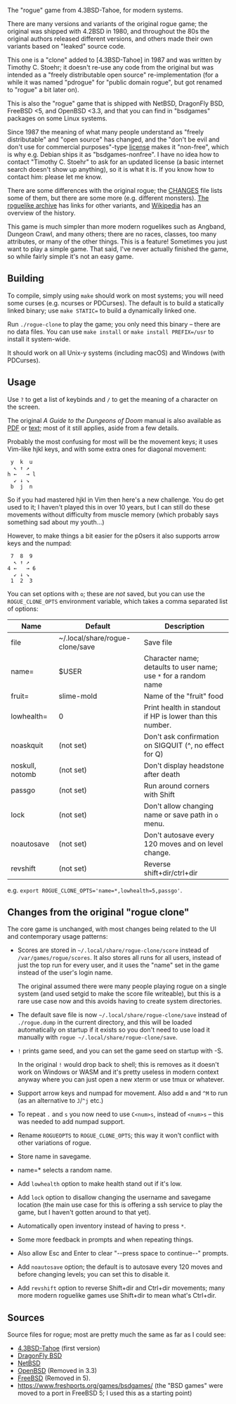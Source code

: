 The "rogue" game from 4.3BSD-Tahoe, for modern systems.

There are many versions and variants of the original rogue game; the original
was shipped with 4.2BSD in 1980, and throughout the 80s the original authors
released different versions, and others made their own variants based on
"leaked" source code.

This one is a "clone" added to [4.3BSD-Tahoe] in 1987 and was written by Timothy
C. Stoehr; it doesn't re-use any code from the original but was intended as a
"freely distributable open source" re-implementation (for a while it was named
"pdrogue" for "public domain rogue", but got renamed to "rogue" a bit later on).

This is also the "rogue" game that is shipped with NetBSD, DragonFly BSD,
FreeBSD <5, and OpenBSD <3.3, and that you can find in "bsdgames" packages on
some Linux systems.

Since 1987 the meaning of what many people understand as "freely distributable"
and "open source" has changed, and the "don't be evil and don't use for
commercial purposes"-type [license] makes it "non-free", which is why e.g.
Debian ships it as "bsdgames-nonfree". I have no idea how to contact "Timothy C.
Stoehr" to ask for an updated license (a basic internet search doesn't show up
anything), so it is what it is. If you know how to contact him: please let me
know.

There are some differences with the original rogue; the [CHANGES] file lists
some of them, but there are some more (e.g. different monsters). [The roguelike
archive] has links for other variants, and [Wikipedia] has an overview of the
history.

This game is much simpler than more modern roguelikes such as Angband, Dungeon
Crawl, and many others; there are no races, classes, too many attributes, or
many of the other things. This is a feature! Sometimes you just want to play a
simple game. That said, I've never actually finished the game, so while fairly
simple it's not an easy game.

[license]: LICENSE
[CHANGES]: doc/CHANGES
[The roguelike archive]: https://britzl.github.io/roguearchive/
[Wikipedia]: https://en.wikipedia.org/wiki/Rogue_(video_game)

Building
--------
To compile, simply using `make` should work on most systems; you will need some
curses (e.g. ncurses or PDCurses). The default is to build a statically linked
binary; use `make STATIC=` to build a dynamically linked one.

Run `./rogue-clone` to play the game; you only need this binary – there are no
data files. You can use `make install` or `make install PREFIX=/usr` to install
it system-wide.

It should work on all Unix-y systems (including macOS) and Windows (with
PDCurses).

Usage
-----
Use `?` to get a list of keybinds and `/` to get the meaning of a character on
the screen.

The original *A Guide to the Dungeons of Doom* manual is also available as [PDF]
or [text]; most of it still applies, aside from a few details.

[PDF]: doc/a-guide-to-the-dungeons-of-doom.pdf
[text]: doc/a-guide-to-the-dungeons-of-doom.txt

Probably the most confusing for most will be the movement keys; it uses Vim-like
hjkl keys, and with some extra ones for diagonal movement:

	 y  k  u
	  ↖ ↑ ↗
	h ←   → l
	  ↙ ↓ ↘
	 b  j  n

So if you had mastered hjkl in Vim then here's a new challenge. You do get used
to it; I haven't played this in over 10 years, but I can still do these
movements without difficulty from muscle memory (which probably says something
sad about my youth...)

However, to make things a bit easier for the p0sers it also supports arrow keys
and the numpad:

	 7  8  9
	  ↖ ↑ ↗
	4 ←   → 6
	  ↙ ↓ ↘
	 1  2  3

You can set options with `o`; these are *not* saved, but you can use the
`ROGUE_CLONE_OPTS` environment variable, which takes a comma separated list of
options:

| Name            | Default                         | Description                                                      |
| ----            | -------                         | -----------                                                      |
| file            | ~/.local/share/rogue-clone/save | Save file                                                        |
| name=           | $USER                           | Character name; detaults to user name; use `*` for a random name |
| fruit=          | slime-mold                      | Name of the "fruit" food                                         |
| lowhealth=      | 0                               | Print health in standout if HP is lower than this number.        |
| noaskquit       | (not set)                       | Don't ask confirmation on SIGQUIT (^\, no effect for Q)          |
| noskull, notomb | (not set)                       | Don't display headstone after death                              |
| passgo          | (not set)                       | Run around corners with Shift                                    |
| lock            | (not set)                       | Don't allow changing name or save path in `o` menu.              |
| noautosave      | (not set)                       | Don't autosave every 120 moves and on level change.              |
| revshift        | (not set)                       | Reverse shift+dir/ctrl+dir                                       |

e.g. `export ROGUE_CLONE_OPTS='name=*,lowhealth=5,passgo'`.

Changes from the original "rogue clone"
---------------------------------------
The core game is unchanged, with most changes being related to the UI and
contemporary usage patterns:

- Scores are stored in `~/.local/share/rogue-clone/score` instead of
  `/var/games/rogue/scores`. It also stores all runs for all users, instead of
  just the top run for every user, and it uses the "name" set in the game
  instead of the user's login name.

  The original assumed there were many people playing rogue on a single system
  (and used setgid to make the score file writeable), but this is a rare use
  case now and this avoids having to create system directories.

- The default save file is now `~/.local/share/rogue-clone/save` instead of
  `./rogue.dump` in the current directory, and this will be loaded automatically
  on startup if it exists so you don't need to use load it manually with `rogue
  ~/.local/share/rogue-clone/save`.

- `!` prints game seed, and you can set the game seed on startup with -S.

  In the original `!` would drop back to shell; this is removes as it doesn't
  work on Windows or WASM and it's pretty useless in modern context anyway where
  you can just open a new xterm or use tmux or whatever.

- Support arrow keys and numpad for movement. Also add `m` and `^M` to run (as
  an alternative to `J`/`^j` etc.)

- To repeat `.` and `s` you now need to use `C<num>s`, instead of `<num>s` –
  this was needed to add numpad support.

- Rename `ROGUEOPTS` to `ROGUE_CLONE_OPTS`; this way it won't conflict with
  other variations of rogue.

- Store name in savegame.

- name=* selects a random name.

- Add `lowhealth` option to make health stand out if it's low.

- Add `lock` option to disallow changing the username and savegame location (the
  main use case for this is offering a ssh service to play the game, but I
  haven't gotten around to that yet).

- Automatically open inventory instead of having to press `*`.

- Some more feedback in prompts and when repeating things.

- Also allow Esc and Enter to clear "--press space to continue--" prompts.

- Add `noautosave` option; the default is to autosave every 120 moves and before
  changing levels; you can set this to disable it.

- Add `revshift` option to reverse Shift+dir and Ctrl+dir movements; many more
  modern roguelike games use Shift+dir to mean what's Ctrl+dir.

Sources
-------
Source files for rogue; most are pretty much the same as far as I could see:

- [4.3BSD-Tahoe](https://github.com/weiss/original-bsd/commit/e376515dbfe31966ba0d288786a8073ff710ac2f) (first version)
- [DragonFly BSD](https://gitweb.dragonflybsd.org/dragonfly.git/tree/HEAD:/games/rogue)
- [NetBSD](https://github.com/NetBSD/src/tree/trunk/games/rogue)
- [OpenBSD](https://github.com/openbsd/src/tree/b8d5a5fb3cd18b5becb179d749e65fc04a659093/games/rogue) (Removed in 3.3)
- [FreeBSD](https://github.com/freebsd/freebsd-src/tree/e05f78b8316cc4c48131cbc9093827a26f204680/games/rogue)
  (Removed in 5).
- https://www.freshports.org/games/bsdgames/ (the "BSD games" were moved to a
  port in FreeBSD 5; I used this as a starting point)
